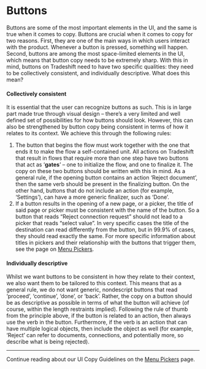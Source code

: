 # Buttons

Buttons are some of the most important elements in the UI, and the same is true when it comes to copy. Buttons are crucial when it comes to copy for two reasons. First, they are one of the main ways in which users interact with the product. Whenever a button is pressed, something will happen. Second, buttons are among the most space-limited elements in the UI, which means that button copy needs to be extremely sharp. With this in mind, buttons on Tradeshift need to have two specific qualities: they need to be collectively consistent, and individually descriptive. What does this mean?

#### Collectively consistent

It is essential that the user can recognize buttons as such. This is in large part made true through visual design – there’s a very limited and well defined set of possibilities for how buttons should look. However, this can also be strengthened by button copy being consistent in terms of how it relates to its context. We achieve this through the following rules:

1. The button that begins the flow must work together with the one that ends it to make the flow a self-contained unit. All actions on Tradeshift that result in flows that require more than one step have two buttons that act as ‘**gates**’ – one to initialize the flow, and one to finalize it. The copy on these two buttons should be written with this in mind. As a general rule, if the opening button contains an action ‘Reject document’, then the same verb should be present in the finalizing button. On the other hand, buttons that do not include an action (for example, ‘Settings’), can have a more generic finalizer, such as ‘Done’.
2. If a button results in the opening of a new page, or a picker, the title of said page or picker must be consistent with the name of the button. So a button that reads “Reject connection request” should not lead to a picker that reads “select value”. In very specific cases the title of the destination can read differently from the button, but in 99.9% of cases, they should read exactly the same. For more specific information about titles in pickers and their relationship with the buttons that trigger them, see the page on [Menu Pickers](http://tradeshift.github.io/#design/copy/pickers.html).

#### Individually descriptive

Whilst we want buttons to be consistent in how they relate to their context, we also want them to be tailored to this context. This means that as a general rule, we do not want generic, nondescript buttons that read ‘proceed’, ‘continue’, ‘done’, or ‘back’. Rather, the copy on a button should be as descriptive as possible in terms of what the button will achieve (of course, within the length restraints implied). Following the rule of thumb from the principle above, if the button is related to an action, then always use the verb in the button. Furthermore, if the verb is an action that can have multiple logical objects, then include the object as well (for example, ‘Reject’ can refer to documents, connections, and potentially more, so describe what is being rejected).


------------------------------------------------------------------------
Continue reading about our UI Copy Guidelines on the [Menu Pickers](//tradeshift.github.io/#design/copy/pickers.html) page.
